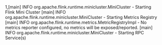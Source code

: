 1,[main] INFO org.apache.flink.runtime.minicluster.MiniCluster - Starting Flink Mini Cluster
[main] INFO org.apache.flink.runtime.minicluster.MiniCluster - Starting Metrics Registry
[main] INFO org.apache.flink.runtime.metrics.MetricRegistryImpl - No metrics reporter configured, no metrics will be exposed/reported.
[main] INFO org.apache.flink.runtime.minicluster.MiniCluster - Starting RPC Service(s)